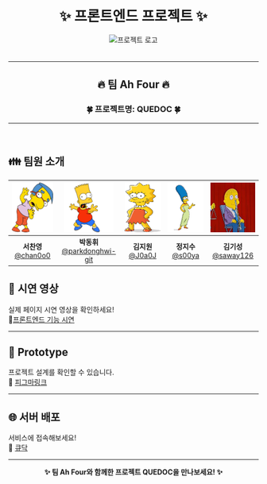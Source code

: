 <h1 align="center">✨ 프론트엔드 프로젝트 ✨</h1>

<div align="center">
  <img src="./src/assets/logo/icon.png" alt="프로젝트 로고" width="120" style="margin-bottom: 20px;">
</div>

---

<h2 align="center">🔥 팀 Ah Four 🔥</h2>

<h3 align="center">🍀 프로젝트명: <strong>QUEDOC</strong> 🍀</h3>

---

<br>

## 👪 팀원 소개

<div align="center">

|   <img src="./src/assets/profile/chan.webp" width="100" height="100"/>   |   <img src="./src/assets/profile/bart.gif" width="100" height="100"/>   | <img src="./src/assets/profile/risa.png" width="100" height="100"/>  |  <img src="./src/assets/profile/merge.png" width="100" height="100"/>  |    <img src="./src/assets/profile/ki.png" width="100" height="100"/>    | 
| :--------------------------------------------------------: | :--------------------------------------------------------: | :--------------------------------------------------------: | :------------------------------------------------------: | :----------------------------------------------------------: | 
|  **서찬영**<br/>[@chan0o0](https://github.com/chan0o0seo) |  **박동휘**<br/>[@parkdonghwi-git](https://github.com/parkdonghwi-git) |  **김지원**<br/>[@J0a0J](https://github.com/J0a0J) |  **정지수**<br/>[@s00ya](https://github.com/s00ya) |  **김기성**<br/>[@saway126](https://github.com/saway126) | 



</div>


## 🎥 시연 영상
실제 페이지 시연 영상을 확인하세요!  
👀<a href= 'https://github.com/beyond-sw-camp/be12-2nd-ah_four-quedoc/wiki/%ED%94%84%EB%A1%A0%ED%8A%B8%EC%97%94%EB%93%9C-%EC%8B%9C%EC%97%B0%EC%98%81%EC%83%81'>프론트엔드 기능 시연</a>

---

## 🎨 Prototype
프로젝트 설계를 확인할 수 있습니다.  
🌈 <a href= 'https://www.figma.com/design/YpDRCaAzeEMd8AUxfkHWls/Untitled?node-id=12-2&t=l34PCIrujESynnln-1'>피그마링크</a>

---

## 🌐 서버 배포
서비스에 접속해보세요!  
🏣 <a href='http://www.quedoc.kro.kr'> 큐닥</a>

---

<div align="center">
  <strong>✨ 팀 Ah Four와 함께한 프로젝트 QUEDOC을 만나보세요! ✨</strong>
</div>

